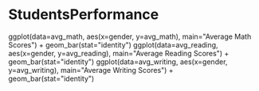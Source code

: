 # StudentsPerformance
ggplot(data=avg_math, aes(x=gender, y=avg_math), main="Average Math Scores") + geom_bar(stat="identity")
ggplot(data=avg_reading, aes(x=gender, y=avg_reading), main="Average Reading Scores") + geom_bar(stat="identity")
ggplot(data=avg_writing, aes(x=gender, y=avg_writing), main="Average Writing Scores") + geom_bar(stat="identity")
